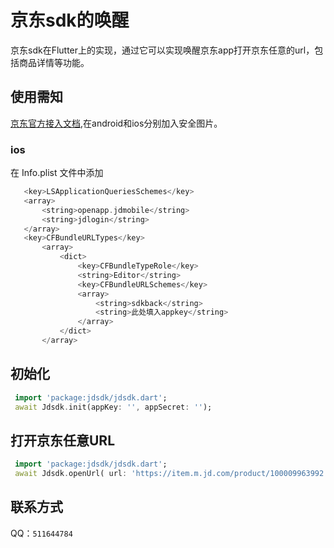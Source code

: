 # 京东sdk的唤醒
京东sdk在Flutter上的实现，通过它可以实现唤醒京东app打开京东任意的url，包括商品详情等功能。

## 使用需知
[京东官方接入文档](https://union.jd.com/helpcenter/13246-13248-46117),在android和ios分别加入安全图片。

### ios
 在 Info.plist 文件中添加
 ```dart
    <key>LSApplicationQueriesSchemes</key>
 	<array>
 		<string>openapp.jdmobile</string>
 		<string>jdlogin</string>
 	</array>
 	<key>CFBundleURLTypes</key>
    	<array>
    		<dict>
    			<key>CFBundleTypeRole</key>
    			<string>Editor</string>
    			<key>CFBundleURLSchemes</key>
    			<array>
    				<string>sdkback</string>
    				<string>此处填入appkey</string>
    			</array>
    		</dict>
    	</array>
 ```

## 初始化
```dart
 import 'package:jdsdk/jdsdk.dart';
 await Jdsdk.init(appKey: '', appSecret: '');
```


## 打开京东任意URL
```dart
 import 'package:jdsdk/jdsdk.dart';
 await Jdsdk.openUrl( url: 'https://item.m.jd.com/product/100009963992.html');
```


## 联系方式
QQ：`511644784`




